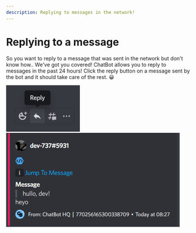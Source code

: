```yaml
---
description: Replying to messages in the network!
---
```


# Replying to a message

So you want to reply to a message that was sent in the network but don't know how.. We've got you covered! ChatBot allows you to reply to messages in the past 24 hours! Click the reply button on a message sent by the bot and it should take care of the rest. 😀

![](<../../.gitbook/assets/image (8).png>)  ![](../../.gitbook/assets/image.png)

